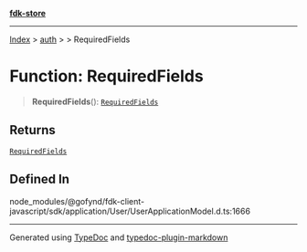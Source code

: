 [**fdk-store**](../../../README.md)
***

[Index](../../../API.md) > [auth](../../README.md) > [<internal>](../README.md) > RequiredFields

# Function: RequiredFields

> **RequiredFields**(): [`RequiredFields`](../type-aliases/type-alias.RequiredFields.md)

## Returns

[`RequiredFields`](../type-aliases/type-alias.RequiredFields.md)

## Defined In

node\_modules/@gofynd/fdk-client-javascript/sdk/application/User/UserApplicationModel.d.ts:1666

***
Generated using [TypeDoc](https://typedoc.org/) and [typedoc-plugin-markdown](https://www.npmjs.com/package/typedoc-plugin-markdown)
